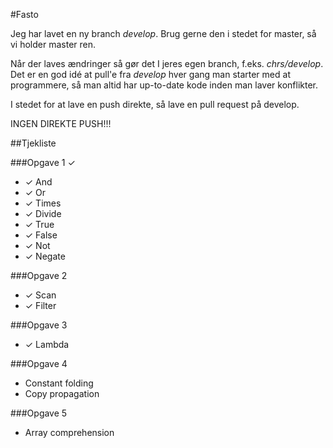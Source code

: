 #Fasto

Jeg har lavet en ny branch *develop*.
Brug gerne den i stedet for master, så vi holder master ren.

Når der laves ændringer så gør det I jeres egen branch, f.eks. *chrs/develop*.
Det er en god idé at pull'e fra *develop* hver gang man starter med at programmere,
så man altid har up-to-date kode inden man laver konflikter.

I stedet for at lave en push direkte, så lave en pull request på develop.

INGEN DIREKTE PUSH!!!

##Tjekliste

###Opgave 1 ✓
 - ✓ And
 - ✓ Or
 - ✓ Times
 - ✓ Divide
 - ✓ True
 - ✓ False
 - ✓ Not 
 - ✓ Negate 

###Opgave 2
 - ✓ Scan
 - ✓ Filter

###Opgave 3
 - ✓ Lambda

###Opgave 4
 - Constant folding
 - Copy propagation

###Opgave 5
 - Array comprehension
